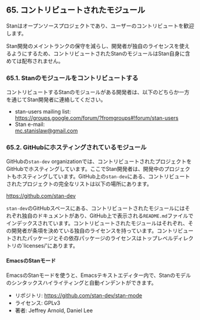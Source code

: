 ## 65. コントリビュートされたモジュール

Stanはオープンソースプロジェクトであり、ユーザーのコントリビュートを歓迎します。

Stan開発のメイントランクの保守を減らし、開発者が独自のライセンスを使えるようにするため、コントリビュートされたStanのモジュールはStan自身に含めては配布されません。

### 65.1. Stanのモジュールをコントリビュートする

コントリビュートするStanのモジュールがある開発者は、以下のどちらか一方を通じてStan開発者に連絡してください。

- stan-users mailing list:  
  https://groups.google.com/forum/?fromgroups#!forum/stan-users
- Stan e-mail:  
  mc.stanislaw@gmail.com

### 65.2. GitHubにホスティングされているモジュール

GitHubの`stan-dev` organizationでは、コントリビュートされたプロジェクトをGitHubでホスティングしています。ここでStan開発者は、開発中のプロジェクトもホスティングしています。GitHub上の`stan-dev`にある、コントリビュートされたプロジェクトの完全なリストは以下の場所にあります。

https://github.com/stan-dev

`stan-dev`のGitHubスペースにある、コントリビュートされたモジュールにはそれぞれ独自のドキュメントがあり、GitHub上で表示される`README.md`ファイルでインデックスされています。コントリビュートされたモジュールはそれぞれ、その開発者が条項を決めている独自のライセンスを持っています。コントリビュートされたパッケージとその依存パッケージのライセンスはトップレベルディレクトリの`licenses/'にあります。

#### EmacsのStanモード

EmacsのStanモードを使うと、Emacsテキストエディター内で、Stanのモデルのシンタックスハイライティングと自動インデントができます。

- リポジトリ: https://github.com/stan-dev/stan-mode
- ライセンス: GPLv3
- 著者: Jeffrey Arnold, Daniel Lee
